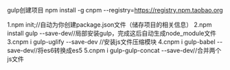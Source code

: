 ﻿gulp创建项目
npm install -g cnpm --registry=https://registry.npm.taobao.org

1.npm init;//自动为你创建package.json文件（储存项目的相关信息）
2.npm install gulp --save-dev//局部安装gulp，完成这后自动生成node_module文件
3.cnpm i gulp-uglify --save-dev //安装js文件压缩模块
4.cnpm i gulp-babel --save-dev//将es6转换成es5
5.cnpm i gulp-gulp-concat --save-dev//合并两个js文件

